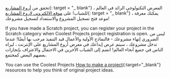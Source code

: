 تحقق من [أروع المشاريع](https://coolestprojects.org/){: target = "_ blank"} ، المعرض التكنولوجي الرائد في العالم للشباب! على [موقع الالكتروني لاروع المشاريع](https://coolestprojects.org/){: target = "_ blank"} ، يمكنك معرفة موعد فتح تسجيل المشروع والاستعداد لتسجيل مشروعك!

If you have made a Scratch project, you can register your project in the Scratch category when Coolest Projects project registration is open. ليس من الضروري إنهاء مشروعك - فالنماذج الأولية والأعمال قيد التنفيذ مرحب بها أيضًا! عندما تدخل مشروعك ، سيتم عرض إبداعك في معرض أروع المشاريع على الإنترنت ، ليراه الناس في جميع أنحاء العالم! انضم إلى الشباب الآخرين في الاحتفال والاعتراف بإنجازات بعضهم البعض كمجتمع.

You can use the Coolest Projects [How to make a project](https://coolestprojects.org/2020/03/31/how-to-make-a-project-workbook-and-additional-resources/){:target="_blank"} resources to help you think of original project ideas.
